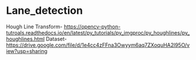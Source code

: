 # Lane_detection


Hough Line Transform- https://opencv-python-tutroals.readthedocs.io/en/latest/py_tutorials/py_imgproc/py_houghlines/py_houghlines.html
Dataset- https://drive.google.com/file/d/1e4cc4zFFna3Owyym6aq7ZXoquHA2l95O/view?usp=sharing
